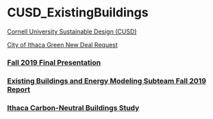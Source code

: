 # CUSD_ExistingBuildings
[Cornell University Sustainable Design (CUSD)](https://cusd.cornell.edu/)

[City of Ithaca Green New Deal Request](https://cityofithaca.org/642/Green-New-Deal)

### [Fall 2019 Final Presentation](https://docs.google.com/presentation/d/1r5TlDTX4jGgOQxtlEsY_0tqaYk5bO8Oyig_rHSCZc_Y/edit?usp=sharing)


### [Existing Buildings and Energy Modeling Subteam Fall 2019 Report](https://drive.google.com/file/d/1jPt0FT6GTk89qRLSGnCncDFOveiT-0ES/view?usp=sharing)

### [Ithaca Carbon-Neutral Buildings Study](https://www.academia.edu/43739968/Ithaca_Carbon_Neutral_Buildings_Study)
